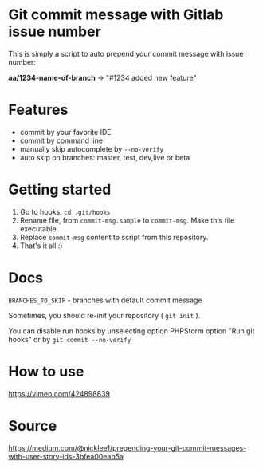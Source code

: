 # Git commit message with Gitlab issue number

This is simply a script to auto prepend your commit message with issue number:

**aa/1234-name-of-branch** -> "#1234 added new feature"

# Features

- commit by your favorite IDE
- commit by command line
- manually skip autocomplete by `--no-verify` 
- auto skip on branches: master, test, dev,live or beta

# Getting started

1. Go to hooks: `cd .git/hooks`
2. Rename file, from `commit-msg.sample` to `commit-msg`. Make this file executable.
3. Replace `commit-msg` content to script from this repository. 
4. That's it all :)

# Docs

`BRANCHES_TO_SKIP` - branches with default commit message

Sometimes, you should re-init your repository ( `git init` ). 

You can disable run hooks by unselecting option PHPStorm option "Run git hooks" or by `git commit --no-verify` 

# How to use

https://vimeo.com/424898839

# Source

https://medium.com/@nicklee1/prepending-your-git-commit-messages-with-user-story-ids-3bfea00eab5a